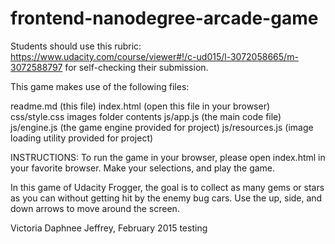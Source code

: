 frontend-nanodegree-arcade-game
===============================

Students should use this rubric: https://www.udacity.com/course/viewer#!/c-ud015/l-3072058665/m-3072588797
for self-checking their submission.

This game makes use of the following files:

readme.md (this file)
index.html (open this file in your browser)
css/style.css 
images folder contents
js/app.js (the main code file)
js/engine.js (the game engine provided for project)
js/resources.js (image loading utility provided for project)


INSTRUCTIONS:
To run the game in your browser, please open index.html in your favorite browser. Make your selections, and play the game.

In this game of Udacity Frogger, the goal is to collect as many gems or stars as you can without getting hit
by the enemy bug cars. Use the up, side, and down arrows to move around the screen.

Victoria Daphnee Jeffrey, February 2015
testing
